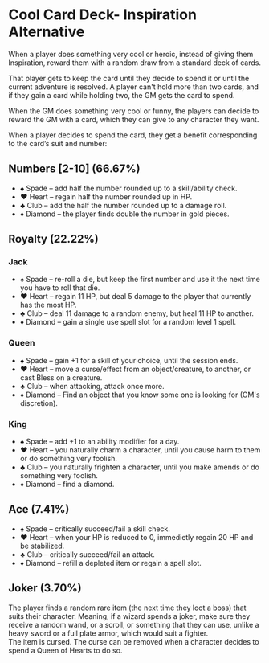 
# Cool Card Deck- Inspiration Alternative
When a player does something very cool or heroic, instead of giving them Inspiration, reward them with a random draw from a standard deck of cards.

That player gets to keep the card until they decide to spend it or until the current adventure is resolved.
A player can't hold more than two cards, and if they gain a card while holding two, the GM gets the card to spend.

When the GM does something very cool or funny, the players can decide to reward the GM with a card, which they can give to any character they want.

When a player decides to spend the card, they get a benefit corresponding to the card’s suit and number:

## Numbers [2-10] (66.67%)
- ♠ Spade – add half the number rounded up to a skill/ability check.
- ♥ Heart – regain half the number rounded up in HP.
- ♣ Club – add the half the number rounded up to a damage roll.
- ♦ Diamond – the player finds double the number in gold pieces.

## Royalty (22.22%)
### Jack
- ♠ Spade – re-roll a die, but keep the first number and use it the next time you have to roll that die.
- ♥ Heart – regain 11 HP, but deal 5 damage to the player that currently has the most HP.
- ♣ Club – deal 11 damage to a random enemy, but heal 11 HP to another.
- ♦ Diamond – gain a single use spell slot for a random level 1 spell.

### Queen
- ♠ Spade – gain +1 for a skill of your choice, until the session ends.
- ♥ Heart – move a curse/effect from an object/creature, to another, or cast Bless on a creature.
- ♣ Club – when attacking, attack once more.
- ♦ Diamond – Find an object that you know some one is looking for (GM's discretion).

### King
- ♠ Spade – add +1 to an ability modifier for a day.
- ♥ Heart – you naturally charm a character, until you cause harm to them or do something very foolish.
- ♣ Club – you naturally frighten a character, until you make amends or do something very foolish.
- ♦ Diamond – find a diamond.

## Ace (7.41%)
- ♠ Spade – critically succeed/fail a skill check.
- ♥ Heart – when your HP is reduced to 0, immedietly regain 20 HP and be stabilized.
- ♣ Club – critically succeed/fail an attack.
- ♦ Diamond – refill a depleted item or regain a spell slot.

## Joker (3.70%)
The player finds a random rare item (the next time they loot a boss) that suits their character. Meaning, if a wizard spends a joker, make sure they receive a random wand, or a scroll, or something that they can use, unlike a heavy sword or a full plate armor, which would suit a fighter.  
The item is cursed. The curse can be removed when a character decides to spend a Queen of Hearts to do so.
